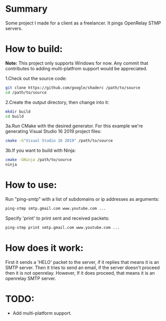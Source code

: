 # Summary
Some project I made for a client as a freelancer. It pings OpenRelay STMP servers.

# How to build:
**Note:** This project only supports Windows for now. Any commit that contributes to adding multi-platfrom support would be appreciated.

1.Check out the source code:
```sh
git clone https://github.com/google/shaderc /path/to/source
cd /path/to/source
```
2.Create the output directory, then change into it:
```sh
mkdir build
cd build
```
3a.Run CMake with the desired generator. For this example we're generating Visual Studio 16 2019 project files:
```sh
cmake -G"Visual Studio 16 2019" /path/to/source
```
3b.If you want to build with Ninja:
```sh
cmake -GNinja /path/to/source
ninja
```

# How to use:
Run "ping-smtp" with a list of subdomains or ip addresses as arguments:
```sh
ping-stmp smtp.gmail.com www.youtube.com ...
```
Specify 'print' to print sent and received packets:
```sh
ping-stmp print smtp.gmail.com www.youtube.com ...
```

# How does it work:
First it sends a 'HELO' packet to the server, if it replies that means it is an SMTP server. Then it tries to send an email, if the server doesn't proceed then it is not openrelay. However, If it does proceed, that means it is an openrelay SMTP server.

# TODO:
- Add multi-platform support.
